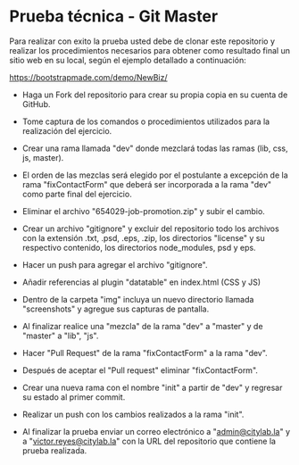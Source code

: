 # Prueba técnica - Git Master

Para realizar con exito la prueba usted debe de clonar este repositorio y realizar los procedimientos necesarios para obtener como resultado final un sitio web en su local, según el ejemplo detallado a continuación:

https://bootstrapmade.com/demo/NewBiz/

- Haga un Fork del repositorio para crear su propia copia en su cuenta de GitHub.
- Tome captura de los comandos o procedimientos utilizados para la realización del ejercicio.
- Crear una rama llamada "dev" donde mezclará todas las ramas (lib, css, js, master).
- El orden de las mezclas será elegido por el postulante a excepción de la rama "fixContactForm" que deberá ser incorporada a la rama "dev" como parte final del ejercicio.
- Eliminar el archivo "654029-job-promotion.zip" y subir el cambio. 
- Crear un archivo "gitignore" y excluir del repositorio todo los archivos con la extensión .txt, .psd, .eps, .zip, los directorios "license" y su respectivo contenido, los directorios node_modules, psd y eps. 
- Hacer un push para agregar el archivo "gitignore".
- Añadir referencias al plugin "datatable" en index.html (CSS y JS)
- Dentro de la carpeta "img" incluya un nuevo directorio llamada "screenshots" y agregue sus capturas de pantalla.
- Al finalizar realice una "mezcla" de la rama "dev" a "master" y de "master" a "lib", "js". 
- Hacer "Pull Request" de la rama "fixContactForm" a la rama "dev". 
- Después de aceptar el "Pull request" eliminar "fixContactForm".
- Crear una nueva rama con el nombre "init" a partir de "dev" y regresar su estado al primer commit.
- Realizar un push con los cambios realizados a la rama "init".

- Al finalizar la prueba enviar un correo electrónico a "admin@citylab.la" y a "victor.reyes@citylab.la" con la URL del repositorio que contiene la prueba realizada. 